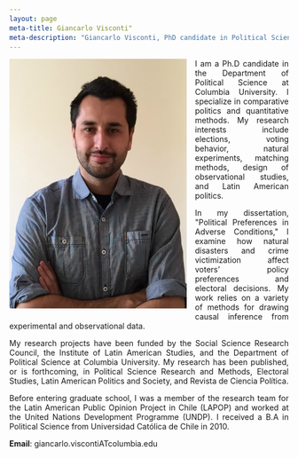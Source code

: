 ```yaml
---
layout: page
meta-title: Giancarlo Visconti"
meta-description: "Giancarlo Visconti, PhD candidate in Political Science, Columbia University"
---
```


<head>
  <title> Giancarlo Visconti </title>
  <meta name="author" content="Giancarlo Visconti">
  <meta name="description" content="Giancarlo Visconti's webpage">
  <meta name="title" content="Giancarlo Visconti, Columbia University">
  <meta name="keywords" content="Giancarlo Visconti, Columbia, Chile, Political Science">
  <meta name="tags" content="Giancarlo Visconti, Columbia, Chile, Political Science">
  <meta http-equiv="content-type" content="text/html;charset=UTF-8">
</head>

<img src="/img/bio.png" alt="Giancarlo" style="float:left;width:320px;height:450px; margin-right:15px; margin-bottom:15px">

<p style="text-align: justify;">I am a Ph.D candidate in the Department of Political Science at Columbia University. I specialize in comparative politics and quantitative methods. My research interests include elections, voting behavior, natural experiments, matching methods, design of observational studies, and Latin American politics.</p>
 
<p style="text-align: justify;"> In my dissertation, "Political Preferences in Adverse Conditions," I examine how natural disasters and crime victimization affect voters’ policy preferences and electoral decisions. My work relies on a variety of methods for drawing causal inference from experimental and observational data.</p>

<p style="text-align: justify;">My research projects have been funded by the Social Science Research Council, the Institute of Latin American Studies, and the Department of Political Science at Columbia University. My research has been published, or is forthcoming, in Political Science Research and Methods, Electoral Studies, Latin American Politics and Society, and Revista de Ciencia Política.</p> 

<p style="text-align: justify;">Before entering graduate school, I was a member of the research team for the Latin American Public Opinion Project in Chile (LAPOP) and worked at the United Nations Development Programme (UNDP). I received a B.A in Political Science from Universidad Católica de Chile in 2010.</p>

**Email**: giancarlo.viscontiATcolumbia.edu
